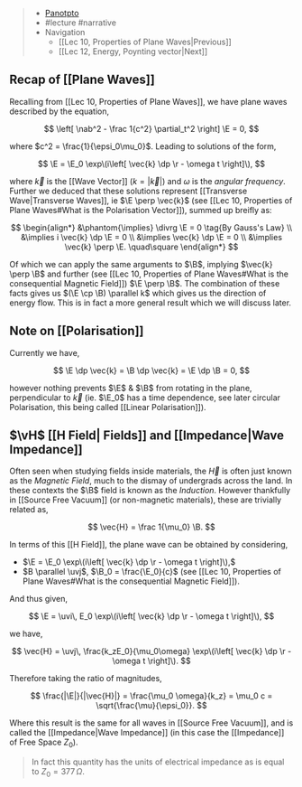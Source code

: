 > - [Panotpto](https://uniofbath.cloud.panopto.eu/Panopto/Pages/Viewer.aspx?id=5ab5cbc7-7633-4ef8-b625-acd7012955c7)
> - #lecture #narrative
> - Navigation
> 	- [[Lec 10, Properties of Plane Waves|Previous]]
> 	- [[Lec 12, Energy, Poynting vector|Next]]

## Recap of [[Plane Waves]]

Recalling from [[Lec 10, Properties of Plane Waves]], we have plane waves described by the equation,

$$
\left[
\nab^2 - \frac 1{c^2} \partial_t^2
\right] \E = 0,
$$

where $c^2 = \frac{1}{\epsi_0\mu_0}$. Leading to solutions of the form,

$$
\E = \E_0 \exp\(i\left[ \vec{k} \dp \r - \omega t \right]\),
$$

where $\vec{k}$ is the [[Wave Vector]] ($k = |\vec{k}|$) and $\omega$ is the *angular frequency*. Further we deduced that these solutions represent [[Transverse Wave|Transverse Waves]], ie $\E \perp \vec{k}$ (see [[Lec 10, Properties of Plane Waves#What is the Polarisation Vector]]), summed up breifly as:

$$
\begin{align*}
&\phantom{\implies} \divrg \E = 0
\tag{By Gauss's Law} \\
&\implies i \vec{k} \dp \E = 0 \\
&\implies \vec{k} \dp \E = 0 \\
&\implies \vec{k} \perp \E. \quad\square
\end{align*}
$$

Of which we can apply the same arguments to $\B$, implying $\vec{k} \perp \B$ and further (see [[Lec 10, Properties of Plane Waves#What is the consequential Magnetic Field]]) $\E \perp \B$. The combination of these facts gives us $(\E \cp \B) \parallel k$ which gives us the direction of energy flow. This is in fact a more general result which we will discuss later.

## Note on [[Polarisation]]
Currently we have,

$$
\E \dp \vec{k} = \B \dp \vec{k} = \E \dp \B = 0,
$$

however nothing prevents $\E$ & $\B$ from rotating in the plane, perpendicular to $\vec{k}$ (ie. $\E_0$ has a time dependence, see later circular Polarisation, this being called [[Linear Polarisation]]).

## $\vH$ [[H Field| Fields]] and [[Impedance|Wave Impedance]]

Often seen when studying fields inside materials, the $\vec{H}$ is often just known as the *Magnetic Field*, much to the dismay of undergrads across the land. In these contexts the $\B$ field is known as the *Induction*. However thankfully in [[Source Free Vacuum]] (or non-magnetic materials), these are trivially related as,

$$
\vec{H} = \frac 1{\mu_0} \B.
$$

In terms of this [[H Field]], the plane wave can be obtained by considering,

- $\E = \E_0 \exp\(i\left[ \vec{k} \dp \r - \omega t \right]\),$
- $B \parallel \uvj$, $\B_0 = \frac{\E_0}{c}$ (see [[Lec 10, Properties of Plane Waves#What is the consequential Magnetic Field]]).

And thus given,

$$
\E = \uvi\, E_0 \exp\(i\left[ \vec{k} \dp \r - \omega t \right]\),
$$

we have,

$$
\vec{H} = \uvj\, \frac{k_zE_0}{\mu_0\omega} \exp\(i\left[ \vec{k} \dp \r - \omega t \right]\).
$$

Therefore taking the ratio of magnitudes,

$$
\frac{|\E|}{|\vec{H}|} = \frac{\mu_0 \omega}{k_z} = \mu_0 c = \sqrt{\frac{\mu}{\epsi_0}}.
$$

Where this result is the same for all waves in [[Source Free Vacuum]], and is called the [[Impedance|Wave Impedance]] (in this case the [[Impedance]] of Free Space $Z_0$).

> In fact this quantity has the units of electrical impedance as is equal to $Z_0 = 377\, \Omega$.
